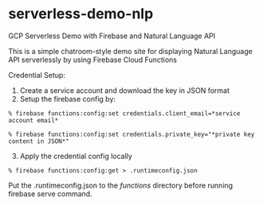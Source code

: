 # serverless-demo-nlp
GCP Serverless Demo with Firebase and Natural Language API

This is a simple chatroom-style demo site for displaying Natural Language API serverlessly by using Firebase Cloud Functions

Credential Setup:

1. Create a service account and download the key in JSON format
2. Setup the firebase config by:

`% firebase functions:config:set credentials.client_email=*service account email*`

`% firebase functions:config:set credentials.private_key="*private key content in JSON*"`

3. Apply the credential config locally 

`% firebase functions:config:get > .runtimeconfig.json`

Put the .runtimeconfig.json to the *functions* directory before running firebase serve command.
